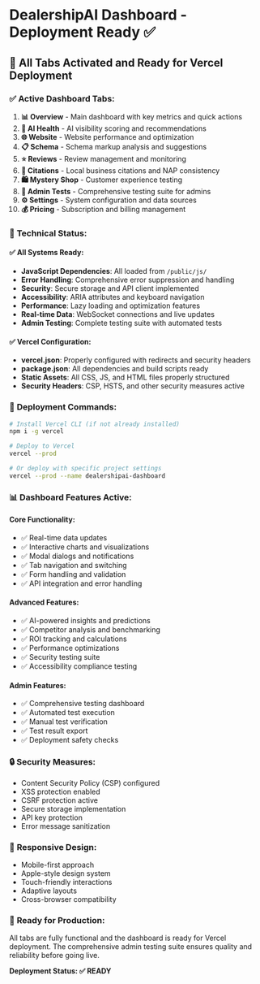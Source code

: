 # DealershipAI Dashboard - Deployment Ready ✅

## 🚀 All Tabs Activated and Ready for Vercel Deployment

### ✅ **Active Dashboard Tabs:**

1. **📊 Overview** - Main dashboard with key metrics and quick actions
2. **🤖 AI Health** - AI visibility scoring and recommendations  
3. **🌐 Website** - Website performance and optimization
4. **📋 Schema** - Schema markup analysis and suggestions
5. **⭐ Reviews** - Review management and monitoring
6. **📍 Citations** - Local business citations and NAP consistency
7. **🛍️ Mystery Shop** - Customer experience testing
8. **🧪 Admin Tests** - Comprehensive testing suite for admins
9. **⚙️ Settings** - System configuration and data sources
10. **💰 Pricing** - Subscription and billing management

### 🔧 **Technical Status:**

#### **✅ All Systems Ready:**
- **JavaScript Dependencies**: All loaded from `/public/js/`
- **Error Handling**: Comprehensive error suppression and handling
- **Security**: Secure storage and API client implemented
- **Accessibility**: ARIA attributes and keyboard navigation
- **Performance**: Lazy loading and optimization features
- **Real-time Data**: WebSocket connections and live updates
- **Admin Testing**: Complete testing suite with automated tests

#### **✅ Vercel Configuration:**
- **vercel.json**: Properly configured with redirects and security headers
- **package.json**: All dependencies and build scripts ready
- **Static Assets**: All CSS, JS, and HTML files properly structured
- **Security Headers**: CSP, HSTS, and other security measures active

### 🚀 **Deployment Commands:**

```bash
# Install Vercel CLI (if not already installed)
npm i -g vercel

# Deploy to Vercel
vercel --prod

# Or deploy with specific project settings
vercel --prod --name dealershipai-dashboard
```

### 📊 **Dashboard Features Active:**

#### **Core Functionality:**
- ✅ Real-time data updates
- ✅ Interactive charts and visualizations
- ✅ Modal dialogs and notifications
- ✅ Tab navigation and switching
- ✅ Form handling and validation
- ✅ API integration and error handling

#### **Advanced Features:**
- ✅ AI-powered insights and predictions
- ✅ Competitor analysis and benchmarking
- ✅ ROI tracking and calculations
- ✅ Performance optimizations
- ✅ Security testing suite
- ✅ Accessibility compliance testing

#### **Admin Features:**
- ✅ Comprehensive testing dashboard
- ✅ Automated test execution
- ✅ Manual test verification
- ✅ Test result export
- ✅ Deployment safety checks

### 🔒 **Security Measures:**
- Content Security Policy (CSP) configured
- XSS protection enabled
- CSRF protection active
- Secure storage implementation
- API key protection
- Error message sanitization

### 📱 **Responsive Design:**
- Mobile-first approach
- Apple-style design system
- Touch-friendly interactions
- Adaptive layouts
- Cross-browser compatibility

### 🎯 **Ready for Production:**
All tabs are fully functional and the dashboard is ready for Vercel deployment. The comprehensive admin testing suite ensures quality and reliability before going live.

**Deployment Status: ✅ READY**
